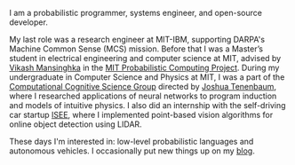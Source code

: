 I am a probabilistic programmer, systems engineer, and open-source developer.

My last role was a research engineer at MIT-IBM, supporting DARPA's Machine Common Sense (MCS) mission. Before that I was a Master’s student in electrical engineering and computer science at MIT, advised by [Vikash Mansinghka](http://probcomp.csail.mit.edu/principal-investigator/) in the [MIT Probabilistic Computing Project](http://probcomp.csail.mit.edu/). During my undergraduate in Computer Science and Physics at MIT, I was a part of the [Computational Cognitive Science Group](http://cocosci.mit.edu/) directed by [Joshua Tenenbaum](https://web.mit.edu/cocosci/josh.html), where I researched applications of neural networks to program induction and models of intuitive physics. I also did an internship with the self-driving car startup [ISEE](https://www.isee.ai/), where I implemented point-based vision algorithms for online object detection using LIDAR.

These days I'm interested in: low-level probabilistic languages  and autonomous vehicles. I occasionally put new things up on my [blog](blog).